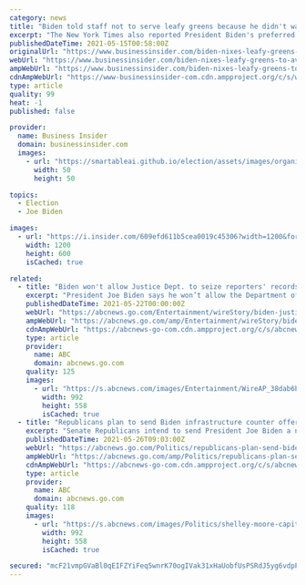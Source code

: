```yaml
---
category: news
title: "Biden told staff not to serve leafy greens because he didn't want to be photographed with leaves in his teeth, report says"
excerpt: "The New York Times also reported President Biden's preferred drink is the controversial Orange Gatorade."
publishedDateTime: 2021-05-15T00:58:00Z
originalUrl: "https://www.businessinsider.com/biden-nixes-leafy-greens-to-avoid-being-photographed-with-leaves-in-teeth"
webUrl: "https://www.businessinsider.com/biden-nixes-leafy-greens-to-avoid-being-photographed-with-leaves-in-teeth"
ampWebUrl: "https://www.businessinsider.com/biden-nixes-leafy-greens-to-avoid-being-photographed-with-leaves-in-teeth?amp"
cdnAmpWebUrl: "https://www-businessinsider-com.cdn.ampproject.org/c/s/www.businessinsider.com/biden-nixes-leafy-greens-to-avoid-being-photographed-with-leaves-in-teeth?amp"
type: article
quality: 99
heat: -1
published: false

provider:
  name: Business Insider
  domain: businessinsider.com
  images:
    - url: "https://smartableai.github.io/election/assets/images/organizations/businessinsider.com-50x50.jpg"
      width: 50
      height: 50

topics:
  - Election
  - Joe Biden

images:
  - url: "https://i.insider.com/609efd611b5cea0019c45306?width=1200&format=jpeg"
    width: 1200
    height: 600
    isCached: true

related:
  - title: "Biden won't allow Justice Dept. to seize reporters' records"
    excerpt: "President Joe Biden says he won’t allow the Department of Justice to seize journalists’ phone records and emails, calling the practice “wrong” in a significant departure from his predecessors"
    publishedDateTime: 2021-05-22T00:00:00Z
    webUrl: "https://abcnews.go.com/Entertainment/wireStory/biden-justice-dept-seize-reporters-records-77839035"
    ampWebUrl: "https://abcnews.go.com/amp/Entertainment/wireStory/biden-justice-dept-seize-reporters-records-77839035"
    cdnAmpWebUrl: "https://abcnews-go-com.cdn.ampproject.org/c/s/abcnews.go.com/amp/Entertainment/wireStory/biden-justice-dept-seize-reporters-records-77839035"
    type: article
    provider:
      name: ABC
      domain: abcnews.go.com
    quality: 125
    images:
      - url: "https://s.abcnews.com/images/Entertainment/WireAP_38dab6b4a6fc429288c8332a295a4057_16x9_992.jpg"
        width: 992
        height: 558
        isCached: true
  - title: "Republicans plan to send Biden infrastructure counter offer worth nearly $1 trillion"
    excerpt: "Senate Republicans intend to send President Joe Biden a nearly $1 trillion counter proposal on infrastructure spending Thursday, just days before Biden's deadline."
    publishedDateTime: 2021-05-26T09:03:00Z
    webUrl: "https://abcnews.go.com/Politics/republicans-plan-send-biden-infrastructure-counter-offer-worth/story?id=77897431"
    ampWebUrl: "https://abcnews.go.com/amp/Politics/republicans-plan-send-biden-infrastructure-counter-offer-worth/story?id=77897431"
    cdnAmpWebUrl: "https://abcnews-go-com.cdn.ampproject.org/c/s/abcnews.go.com/amp/Politics/republicans-plan-send-biden-infrastructure-counter-offer-worth/story?id=77897431"
    type: article
    provider:
      name: ABC
      domain: abcnews.go.com
    quality: 118
    images:
      - url: "https://s.abcnews.com/images/Politics/shelley-moore-capito-nc-jef-210525_1621978555097_hpMain_16x9_992.jpg"
        width: 992
        height: 558
        isCached: true

secured: "mcF21vmpGVaBl0qEIFZYiFeq5wnrK70ogIVak31xHaUobfUsPSRdJ5yg6vdpP9OPTgOxsMEgem4nneamS2s6YEteLchn53h5ltSKuOYEbNzVFeOdliMSIog4RGfLfMwpigtaw/4w+SqmN65PLcJ8YORYCo6HM+fMNHY7n5qStZsYfywBDhASiZN1MBRWpnNmo3wA33Y1swlK2ihAR33Fy9B+nYqW5Qqs9Uz/3Do5xnk/3t6BfbY612nSFn34jXBMFUISMIiWn8lZ8yz/vYOjmeFK8/EVo8Dbwu+sEGS2JUQeQkiOghDtfdQiaqJ8DvCTHdQ6fF+aUp6fT9mf3swKlv+7/wgwta458WuyiT5n9e4=;8K4hbppaFr34ihnZf/59SQ=="
---
```


